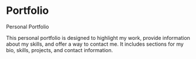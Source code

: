 # Portfolio
Personal Portfolio

This personal portfolio is designed to highlight my work, provide information about my skills, and offer a way to contact me. It includes sections for my bio, skills, projects, and contact information.

